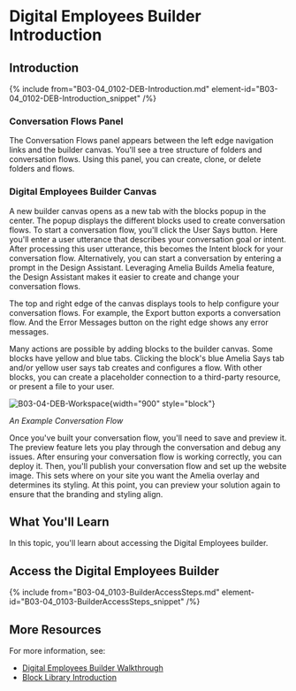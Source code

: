 # Digital Employees Builder Introduction

## Introduction

{% include from="B03-04_0102-DEB-Introduction.md" element-id="B03-04_0102-DEB-Introduction_snippet" /%}

### Conversation Flows Panel

The Conversation Flows panel appears between the left edge navigation links and the builder canvas. You'll see a tree structure of folders and conversation flows. Using this panel, you can create, clone, or delete folders and flows.

### Digital Employees Builder Canvas

A new builder canvas opens as a new tab with the blocks popup in the center. The popup displays the different blocks used to create conversation flows. To start a conversation flow, you'll click the User Says button. Here you'll enter a user utterance that describes your conversation goal or intent. After processing this user utterance, this becomes the Intent block for your conversation flow. Alternatively, you can start a conversation by entering a prompt in the Design Assistant. Leveraging Amelia Builds Amelia feature, the Design Assistant makes it easier to create and change your conversation flows.

The top and right edge of the canvas displays tools to help configure your conversation flows. For example, the Export button exports a conversation flow. And the Error Messages button on the right edge shows any error messages.

Many actions are possible by adding blocks to the builder canvas. Some blocks have yellow and blue tabs. Clicking the block's blue Amelia Says tab and/or yellow user says tab creates and configures a flow. With other blocks, you can create a placeholder connection to a third-party resource, or present a file to your user.

![B03-04-DEB-Workspace](B03-04-DEB-Workspace.png){width="900" style="block"}

*An Example Conversation Flow*

Once you've built your conversation flow, you'll need to save and preview it. The preview feature lets you play through the conversation and debug any issues. After ensuring your conversation flow is working correctly, you can deploy it. Then, you'll publish your conversation flow and set up the website image. This sets where on your site you want the Amelia overlay and determines its styling. At this point, you can preview your solution again to ensure that the branding and styling align.

## What You'll Learn

In this topic, you'll learn about accessing the Digital Employees builder.

## Access the Digital Employees Builder

{% include from="B03-04_0103-BuilderAccessSteps.md" element-id="B03-04_0103-BuilderAccessSteps_snippet" /%}

## More Resources

For more information, see:

* [Digital Employees Builder Walkthrough](#)
* [Block Library Introduction](B03-04_0111-Flows-Block-Library.md)